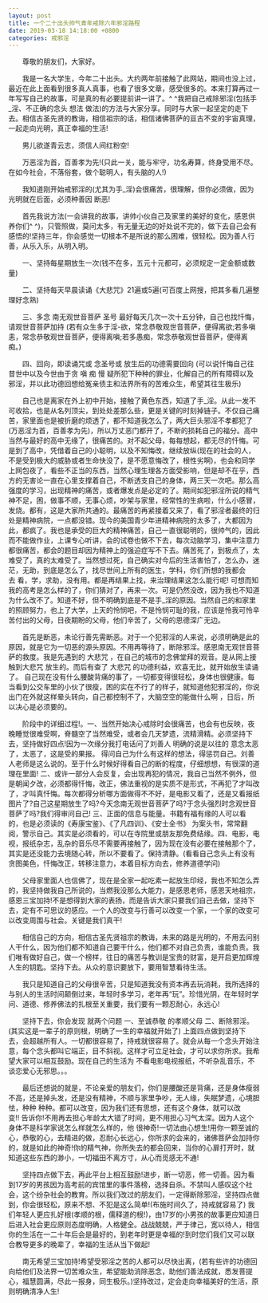 ```yaml
---
layout: post
title: 一个二十出头帅气青年戒除六年邪淫路程
date: 2019-03-18 14:18:00 +0800
categories: 戒邪淫
---
```


　　尊敬的朋友们，大家好。
　　我是一名大学生，今年二十出头。大约两年前接触了此网站，期间也没上过，最近在此上面看到很多真人真事，也看了很多文章，感受很多的。本来打算再过一年写写自己的故事，可是真的有必要提前讲一讲了。^ ^我把自己戒除邪淫(包括手_淫、不正确的念头 想法 做法)的方法与大家分享。同时与大家一起坚定的走下去。相信古圣先贤的教诲，相信祖宗的话，相信诸佛菩萨的亘古不变的宇宙真理，一起走向光明，真正幸福的生活!
　　男儿欲遂青云志，须信人间红粉空!
　　万恶淫为首，百善孝为先!(只此一关，能与牢守，功名寿算，终身受用不尽。在如今社会，不落俗套，做个聪明人，有头脑的人!)
　　我知道刚开始戒邪淫的(尤其为手_淫)会很痛苦，很理解，但你必须做，因为光明就在后面，必须种善因 断恶!
　　首先我说方法(一会讲我的故事，讲帅小伙自己及家里的美好的变化，感恩供养你们^ ^)，只管照做，莫问太多，有无量无边的好处说不完的，做下去自己会有感悟的!坚持三年，你会感觉一切根本不是所说的那么困难，很轻松。因为善人行善，从乐入乐，从明入明。
　　一、坚持每星期放生一次(钱不在多，五元十元都可，必须规定一定金额或数量)
　　二、坚持每天早晨读诵《大悲咒》21遍或5遍(可百度上网搜，把其多看几遍整理好念熟)
　　三、多念 南无观世音菩萨 圣号 最好每天几次一次十五分钟，自己也找忏悔，请观世音菩萨加持 (若有众生多于淫-欲，常念恭敬观世音菩萨，便得离欲;若多嗔恚，常念恭敬观世音菩萨，便得离嗔;若多愚痴，常念恭敬观世音菩萨，便得离痴。)
　　四、回向，即读诵咒或 念圣号或 放生后的功德需要回向 (可以说忏悔自己往昔世中以及今世由于贪 嗔 痴 慢 疑所犯下种种的罪业，化解自己的所有障碍以及邪淫，并以此功德回想给冤亲债主和法界所有的苦难众生，希望其往生极乐)
　　自己也是离家在外上初中开始，接触了黄色东西，知道了手_淫。从此一发不可收拾，也是从名列顶尖，到处处差那么些，更是关键的时刻掉链子。不仅自己痛苦，家里面也是被折磨的烦透了，都不知道我怎么了，两大巨头邪淫不孝都犯了(万恶淫为首，百善孝为先)，所以万丈恶门都开了，不断的损耗自己的福分。高中当然与最好的高中无缘了，很痛苦的。对不起父母，每每想起，都无尽的忏悔。可是到了高中，凭借着自己的小聪明，以及不知悔改，继续放纵(现在的社会的人，不是受到极大的威胁或者生命快没了，是不愿意悔改了，根性劣啊)，也会和同学上网包夜了，看些不正当的东西，当然心理生理各方面受影响，但是却不在乎，西方的无害论一直在心里支撑着自己，不断透支自己的身体，两三天一次吧。那么高强度的学习，出现精神的痛苦，或者爆发点是必定的了。期间如犯邪淫所说的精气神不足，困，做事不顺，无事心烦，吵架与家里，经常性的生病啦，什么小感冒，发烧。都有，这是大家所共通的。最痛苦的再紧接着又来了，看了邪淫者最终的归处是精神病院，一点都没错。现今的美国青少年进精神病院的太多了，大都因为此，都疯了。我也是承受的巨大的精神痛苦，自己一直很聪明的，很帅气的，因此而不能做作业，上课专心听讲，会的试卷也做不下去，每次动脑学习，集中注意力都很痛苦，都会的题目却因为精神上的强迫症写不下去。痛苦死了，到极点了，太难受了，真的太难受了。当然想过死，自己确实对今后的生活害怕了，怎么办，迷茫，无助，到底是怎么了，找尽世间上所有的医生，学科，你们所想的我都会去 看，学，求助，没有用。都是再结果上找，来治理结果这怎么能行呢! 可想而知我的高考是怎么样的了，你们猜对了，再来一次。可是仍然没改，因为我也不知道为什么改不了。知道不好，但不明确到底是不是手_淫的原因。当然自己的和家里的照顾努力，也上了大学，上天的怜悯吧，不是怜悯可耻的我，应该是怜我可怜辛苦付出的父母，日夜期盼的父母，他们辛苦了，父母的恩德深广无边。
　　首先是断恶，未论行善先需断恶。对于一个犯邪淫的人来说，必须明确是此的原因，就是它为一切恶的源头原因。不用再等待了，断除邪淫。感恩南无观世音菩萨的救度。我是先遇到的 大悲咒 ，在自己的城市的念佛堂拜的观音。是从网上接触到大悲咒 放生的。而后有查了 大悲咒 的功德利益，欢喜无比，就开始放生读诵了。 自己现在没有什么腰酸背痛的事了，一切都变得很轻松，身体也很健康。每当看到公交车里的小伙了很瘦，困的实在不行了的样子，就知道他犯邪淫的，你说出门在外就这样晕头转向，自己都控制不了，大脑空空的能做什么啊 ，日后，所以决心是必须要的。
　　阶段中的详细过程!。一、当然开始决心戒除时会很痛苦，也会有也反映，夜晚睡觉很难受啊，脊髓空了当然难受，或者会几天梦遗，流精滑精。必须坚持下去，坚持做好四点!因为一次缘分我打电话问了刘善人 明确的说是以往的 意念太恶了，太恶了，这是受的果报。 得问自己为什么有这样的想法，得惩罚自己。刘善人老师是这么说的。至于什么时候好得看自己的断的程度，仔细想想，有很深的道理在里面! 二、或许一部分人会反复，会出现再犯的情况，我自己当然不例外，但是朝闻夕改，必须都得忏悔，改正，佛法重视的是实质不是形式，不再犯了才叫改了，才叫真忏悔。每次都得分析哪方面做得不不好，是电影又看了，还是又看报纸图片了?自己这星期放生了吗?今天念南无观世音菩萨了吗?于念头强烈时念观世音菩萨了吗?我们得审问自己! 三、正面的信息与能量。书籍有福有缘的人可以看的，也是必须读的《寿康宝鉴》、《了凡四训》、《安士全书》 为案头书，常常翻阅，警示自己。其实是必须看的，可以在寺院里或朋友那免费结缘。四、电影，电视，报纸杂志，乱杂的音乐尽不需要再接触了，因为现在没有必要在接触那个了，其实是还没能力去境随心转，所以不要看了。保持清静。(看看自己念头上有没有贪图美色，忏悔改正，转移注意力，本着目标方向去，修养道德学问)
　　父母家里面人也信佛了，现在是全家一起吃素一起放生印经，我也不知怎么弄的，我坚持做我自己所说的，当燃我没那么大能力，是感恩老师，感恩天地祖宗，感恩三宝加持!不是想得到大家的表扬，而是告诉大家只要我们自己去做，坚持下去，定有不可思议的感应。一个人的改变与行善可以改变一个家，一个家的改变可以改变周围与社会。关键是我们真干!
　　相信自己的方向，相信古圣先贤祖宗的教诲，未来的路是光明的，不用去问别人干什么，因为他们都不知道自己要干什么，他们都不对自己负责，谁能负责。我们唯有做好自己，做一个榜样，往日的痛苦与教训是宝贵的财富，是开启更加辉煌人生的钥匙。坚持下去。从众的意识要放下，要用智慧看待生活。
　　我只是知道自己的父母很辛苦，只是知道我没有资本再去玩消耗，我所选择的与别人的生活时间颠倒过来，年轻时多学习，老年再“玩”。珍惜光阴，在年轻时学问、道德、修养佛法的扎根至关重要，我们要有一颗忍耐心，永远心!
　　坚持下去，你会发现 就两个问题 一、至诚恭敬 的孝顺父母 二、断除邪淫。(其实这是一辈子的原则根，明确了一生的幸福就开始了) 上面四点做到坚持下去，会超越所有人。一切都很容易了，持戒就很容易了。就会从每一个念头开始注意，每个念头都叫它端正，目不斜视。这样才可立足社会，才可以求你所求。我希望大家可以相互鼓励。现在自己的生活为 不看电影电视报纸，不听杂乱音乐，不谈恋爱心无邪思。。。
　　最后还想说的就是，不论亲爱的朋友们，你们是腰酸还是背痛，还是身体瘦弱不高，还是掉头发，还是没有精神，不顺与家里争吵，无人缘，失眠梦遗，心境胆怯，种种 种种。都可以改变，因为我们还有思想，还有这个身体，就可以改变!! 告诉你!不用再去担心年龄太大错了时间，更不用担心习气太深。因为人这个身体不是科学家说怎么样就怎么样的，他 很神奇!一切法由心想生!用你一颗至诚的心，恭敬的心，去精进的做，忍耐心长远心，你所求的会来的，诸佛菩萨会加持你的，就是如此的神奇!你的精气神，你所失去的都会回来，当你的心扉打开时，就知道这些东西的渺小，一切福田不离方寸，从心而觅感无不通!
　　坚持四点做下去，再此平台上相互鼓励!进步，断一切恶，修一切善。因为看到17岁的男孩因为高考前的宾馆里的事件落榜，选择自杀。不禁叫人感叹这个社会，这个纷杂社会的教育。所以我们改过的朋友们，一定得断除邪淫，坚持四点做到，你会很轻松，原来不想、不犯是这么简单!(布施时间久了，持戒就容易了) 我们年轻人更应扎好根(孝顺的根，儒释道的根!)，由17岁的小男孩的故事更应知道日后进入社会更应原则态度明确，人格健全。战战兢兢，严于律己，宽以待人，相信你的生活在一二十年后会是最好的，到老年时更是幸福的!到时您们我们又可以联合教导更多的晚辈了，幸福的生活从当下做起!
　　南无希望三宝加持!希望受邪淫之苦的人都可以尽快出离，(若有些许的功德回向给他们及法界一切苦难众生，希望能助消除恶念，助他们善法成就，悉发菩提心，福慧圆满，尽此一报身，同生极乐。)坚持改过，定会走向幸福美好的生活，原则明确清净人生!